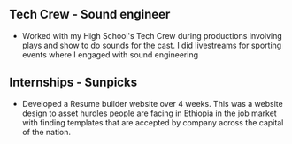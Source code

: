 ## Tech Crew - Sound engineer 
* Worked with my High School's Tech Crew during productions involving plays and show to do sounds for the cast. I did livestreams for sporting events where I engaged with sound engineering 

## Internships - Sunpicks
* Developed a Resume builder website over 4 weeks. This was a website design to asset hurdles people are facing in Ethiopia in the job market with finding templates that are accepted by company across the capital of the nation. 
